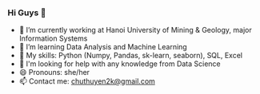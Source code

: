 ### Hi Guys 👋
- 🔭 I’m currently working at Hanoi University of Mining & Geology, major Information Systems 
- 🌱 I’m learning Data Analysis and Machine Learning 
- 🌱 My skills: Python (Numpy, Pandas, sk-learn, seaborn), SQL, Excel
- 🤔 I'm looking for help with any knowledge from Data Science
- 😄 Pronouns: she/her
- 📫 Contact me: chuthuyen2k@gmail.com

